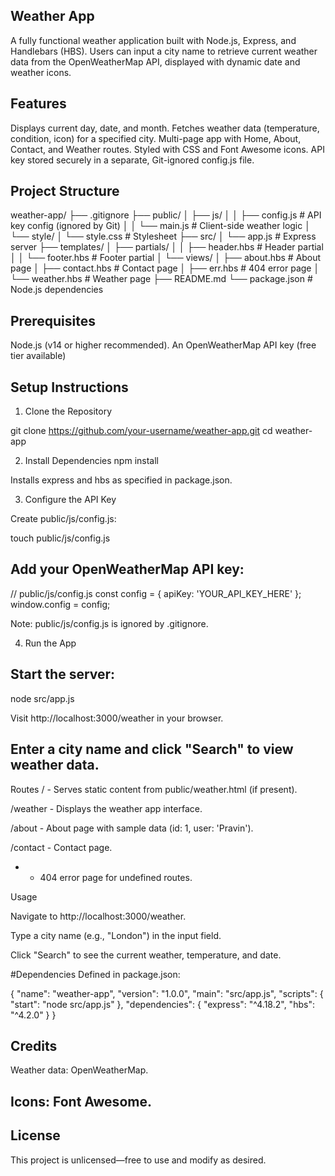 ## Weather App
A fully functional weather application built with Node.js, Express, and Handlebars (HBS). Users can input a city name to retrieve current weather data from the OpenWeatherMap API, displayed with dynamic date and weather icons.

## Features
Displays current day, date, and month.
Fetches weather data (temperature, condition, icon) for a specified city.
Multi-page app with Home, About, Contact, and Weather routes.
Styled with CSS and Font Awesome icons.
API key stored securely in a separate, Git-ignored config.js file.

## Project Structure

weather-app/
├── .gitignore
├── public/
│   ├── js/
│   │   ├── config.js        # API key config (ignored by Git)
│   │   └── main.js          # Client-side weather logic
│   └── style/
│       └── style.css        # Stylesheet
├── src/
│   └── app.js               # Express server
├── templates/
│   ├── partials/
│   │   ├── header.hbs       # Header partial
│   │   └── footer.hbs       # Footer partial
│   └── views/
│       ├── about.hbs        # About page
│       ├── contact.hbs      # Contact page
│       ├── err.hbs          # 404 error page
│       └── weather.hbs      # Weather page
├── README.md
└── package.json             # Node.js dependencies

## Prerequisites
Node.js (v14 or higher recommended).
An OpenWeatherMap API key (free tier available)

## Setup Instructions

1. Clone the Repository

git clone https://github.com/your-username/weather-app.git
cd weather-app

2. Install Dependencies
npm install

Installs express and hbs as specified in package.json.

3. Configure the API Key

Create public/js/config.js:

touch public/js/config.js

## Add your OpenWeatherMap API key:

// public/js/config.js
const config = {
  apiKey: 'YOUR_API_KEY_HERE'
};
window.config = config;

Note: public/js/config.js is ignored by .gitignore.

4. Run the App

## Start the server:
node src/app.js

Visit http://localhost:3000/weather in your browser.

## Enter a city name and click "Search" to view weather data.

Routes
/ - Serves static content from public/weather.html (if present).

/weather - Displays the weather app interface.

/about - About page with sample data (id: 1, user: 'Pravin').

/contact - Contact page.

* - 404 error page for undefined routes.

Usage

Navigate to http://localhost:3000/weather.

Type a city name (e.g., "London") in the input field.

Click "Search" to see the current weather, temperature, and date.

#Dependencies
Defined in package.json:

{
  "name": "weather-app",
  "version": "1.0.0",
  "main": "src/app.js",
  "scripts": {
    "start": "node src/app.js"
  },
  "dependencies": {
    "express": "^4.18.2",
    "hbs": "^4.2.0"
  }
}

## Credits
Weather data: OpenWeatherMap.

## Icons: Font Awesome.

## License
This project is unlicensed—free to use and modify as desired.

